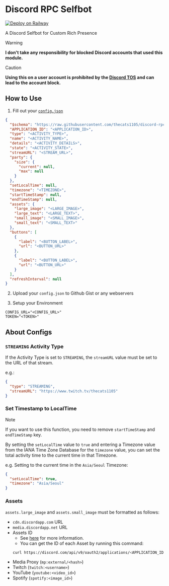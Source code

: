 # Discord RPC Selfbot

[![Deploy on Railway](https://railway.com/button.svg)](https://railway.com/template/jsZQh-?referralCode=DY_B7C)

A Discord Selfbot for Custom Rich Presence

> [!WARNING]  
> **I don't take any responsibility for blocked Discord accounts that used this module.**

> [!CAUTION]  
> **Using this on a user account is prohibited by the [Discord TOS](https://discord.com/terms) and can lead to the account block.**

## How to Use

1. Fill out your [`config.json`](https://github.com/thecats1105/discord-rpc-selfbot/blob/main/config.json)

```json
{
  "$schema": "https://raw.githubusercontent.com/thecats1105/discord-rpc-selfbot/refs/heads/main/config.schema.json",
  "APPLICATION_ID": "<APPLICATION_ID>",
  "type": "<ACTIVITY_TYPE>",
  "name": "<ACTIVITY_NAME>",
  "details": "<ACTIVITY_DETAILS>",
  "state": "<ACTIVITY_STATE>",
  "streamURL": "<STREAM_URL>",
  "party": {
    "size": {
      "current": null,
      "max": null
    }
  },
  "setLocalTime": null,
  "timezone": "<TIMEZONE>",
  "startTimeStamp": null,
  "endTimeStamp": null,
  "assets": {
    "large_image": "<LARGE_IMAGE>",
    "large_text": "<LARGE_TEXT>",
    "small_image": "<SMALL_IMAGE>",
    "small_text": "<SMALL_TEXT>"
  },
  "buttons": [
    {
      "label": "<BUTTON_LABEL>",
      "url": "<BUTTON_URL>"
    },
    {
      "label": "<BUTTON_LABEL>",
      "url": "<BUTTON_URL>"
    }
  ],
  "refreshInterval": null
}
```

2. Upload your `config.json` to Github Gist or any webservers

3. Setup your Environment

```env
CONFIG_URL="<CONFIG_URL>"
TOKEN="<TOKEN>"
```

## About Configs

### `STREAMING` Activity Type

If the Activity Type is set to `STREAMING`, the `streamURL` value must be set to the URL of that stream.

e.g.:

```json
{
  "type": "STREAMING",
  "streamURL": "https://www.twitch.tv/thecats1105"
}
```

### Set Timestamp to LocalTime

> [!NOTE]
> If you want to use this function, you need to remove `startTimeStamp` and `endTimeStamp` key.

By setting the `setLocalTime` value to `true` and entering a Timezone value from the IANA Time Zone Database for the `timezone` value, you can set the total activity time to the current time in that Timezone.

e.g. Setting to the current time in the `Asia/Seoul` Timezone:

```json
{
  "setLocalTime": true,
  "timezone": "Asia/Seoul"
}
```

### Assets

`assets.large_image` and `assets.small_image` must be formatted as follows:

- `cdn.discordapp.com` URL
- `media.discordapp.net` URL
- Assets ID
  - See [here](https://discordjs-self-v13.netlify.app/#/docs/docs/main/typedef/RichPresenceImage) for more information.
  - You can get the ID of each Asset by running this command:
  ```bash
  curl https://discord.com/api/v9/oauth2/applications/<APPLICATION_ID>/assets
  ```
- Media Proxy (`mp:external/<hash>`)
- Twitch (`twitch:<username>`)
- YouTube (`youtube:<video_id>`)
- Spotify (`spotify:<image_id>`)
